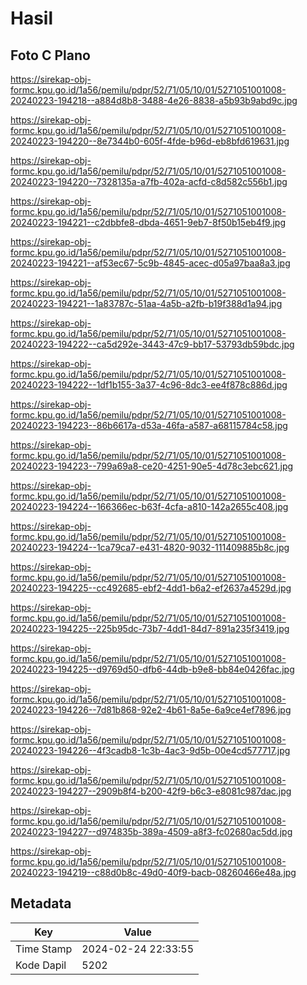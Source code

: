 # Hasil

## Foto C Plano

https://sirekap-obj-formc.kpu.go.id/1a56/pemilu/pdpr/52/71/05/10/01/5271051001008-20240223-194218--a884d8b8-3488-4e26-8838-a5b93b9abd9c.jpg

https://sirekap-obj-formc.kpu.go.id/1a56/pemilu/pdpr/52/71/05/10/01/5271051001008-20240223-194220--8e7344b0-605f-4fde-b96d-eb8bfd619631.jpg

https://sirekap-obj-formc.kpu.go.id/1a56/pemilu/pdpr/52/71/05/10/01/5271051001008-20240223-194220--7328135a-a7fb-402a-acfd-c8d582c556b1.jpg

https://sirekap-obj-formc.kpu.go.id/1a56/pemilu/pdpr/52/71/05/10/01/5271051001008-20240223-194221--c2dbbfe8-dbda-4651-9eb7-8f50b15eb4f9.jpg

https://sirekap-obj-formc.kpu.go.id/1a56/pemilu/pdpr/52/71/05/10/01/5271051001008-20240223-194221--af53ec67-5c9b-4845-acec-d05a97baa8a3.jpg

https://sirekap-obj-formc.kpu.go.id/1a56/pemilu/pdpr/52/71/05/10/01/5271051001008-20240223-194221--1a83787c-51aa-4a5b-a2fb-b19f388d1a94.jpg

https://sirekap-obj-formc.kpu.go.id/1a56/pemilu/pdpr/52/71/05/10/01/5271051001008-20240223-194222--ca5d292e-3443-47c9-bb17-53793db59bdc.jpg

https://sirekap-obj-formc.kpu.go.id/1a56/pemilu/pdpr/52/71/05/10/01/5271051001008-20240223-194222--1df1b155-3a37-4c96-8dc3-ee4f878c886d.jpg

https://sirekap-obj-formc.kpu.go.id/1a56/pemilu/pdpr/52/71/05/10/01/5271051001008-20240223-194223--86b6617a-d53a-46fa-a587-a68115784c58.jpg

https://sirekap-obj-formc.kpu.go.id/1a56/pemilu/pdpr/52/71/05/10/01/5271051001008-20240223-194223--799a69a8-ce20-4251-90e5-4d78c3ebc621.jpg

https://sirekap-obj-formc.kpu.go.id/1a56/pemilu/pdpr/52/71/05/10/01/5271051001008-20240223-194224--166366ec-b63f-4cfa-a810-142a2655c408.jpg

https://sirekap-obj-formc.kpu.go.id/1a56/pemilu/pdpr/52/71/05/10/01/5271051001008-20240223-194224--1ca79ca7-e431-4820-9032-111409885b8c.jpg

https://sirekap-obj-formc.kpu.go.id/1a56/pemilu/pdpr/52/71/05/10/01/5271051001008-20240223-194225--cc492685-ebf2-4dd1-b6a2-ef2637a4529d.jpg

https://sirekap-obj-formc.kpu.go.id/1a56/pemilu/pdpr/52/71/05/10/01/5271051001008-20240223-194225--225b95dc-73b7-4dd1-84d7-891a235f3419.jpg

https://sirekap-obj-formc.kpu.go.id/1a56/pemilu/pdpr/52/71/05/10/01/5271051001008-20240223-194225--d9769d50-dfb6-44db-b9e8-bb84e0426fac.jpg

https://sirekap-obj-formc.kpu.go.id/1a56/pemilu/pdpr/52/71/05/10/01/5271051001008-20240223-194226--7d81b868-92e2-4b61-8a5e-6a9ce4ef7896.jpg

https://sirekap-obj-formc.kpu.go.id/1a56/pemilu/pdpr/52/71/05/10/01/5271051001008-20240223-194226--4f3cadb8-1c3b-4ac3-9d5b-00e4cd577717.jpg

https://sirekap-obj-formc.kpu.go.id/1a56/pemilu/pdpr/52/71/05/10/01/5271051001008-20240223-194227--2909b8f4-b200-42f9-b6c3-e8081c987dac.jpg

https://sirekap-obj-formc.kpu.go.id/1a56/pemilu/pdpr/52/71/05/10/01/5271051001008-20240223-194227--d974835b-389a-4509-a8f3-fc02680ac5dd.jpg

https://sirekap-obj-formc.kpu.go.id/1a56/pemilu/pdpr/52/71/05/10/01/5271051001008-20240223-194219--c88d0b8c-49d0-40f9-bacb-08260466e48a.jpg


## Metadata

| Key        | Value               |
| ---------- | ------------------- |
| Time Stamp | 2024-02-24 22:33:55 |
| Kode Dapil | 5202                |



